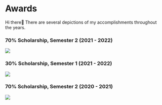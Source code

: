 # Awards

Hi there👋 There are several depictions of my accomplishments throughout the years.

### 70% Scholarship, Semester 2 (2021 - 2022)
![](https://res.cloudinary.com/drqbhj6ft/image/upload/v1735768121/learning-webdev-blog/1_pluwn8.png)

### 30% Scholarship, Semester 1 (2021 - 2022)
![](https://res.cloudinary.com/drqbhj6ft/image/upload/v1735768120/learning-webdev-blog/2_tztlui.png)

### 70% Scholarship, Semester 2 (2020 - 2021)
![](https://res.cloudinary.com/drqbhj6ft/image/upload/v1735768121/learning-webdev-blog/3_vvqrp6.png)
